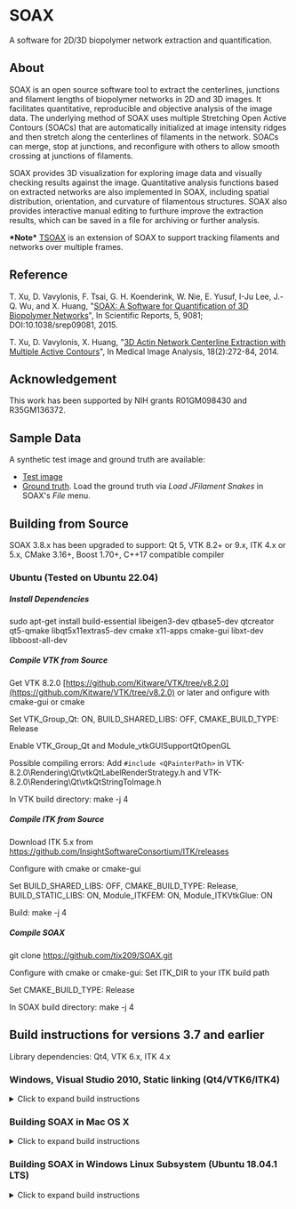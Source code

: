  # SOAX
A software for 2D/3D biopolymer network extraction and quantification.

## About
SOAX is an open source software tool to extract the centerlines, junctions and filament lengths of biopolymer networks in 2D and 3D images. It facilitates quantitative, reproducible and objective analysis of the image data. The underlying method of SOAX uses multiple Stretching Open Active Contours (SOACs) that are automatically initialized at image intensity ridges and then stretch along the centerlines of filaments in the network. SOACs can merge, stop at junctions, and reconfigure with others to allow smooth crossing at junctions of filaments.

SOAX provides 3D visualization for exploring image data and visually checking results against the image. Quantitative analysis functions based on extracted networks are also implemented in SOAX, including spatial distribution, orientation, and curvature of filamentous structures. SOAX also provides interactive manual editing to furthure improve the extraction results, which can be saved in a file for archiving or further analysis.

**\*Note\*** [TSOAX](https://github.com/tix209/TSOAX) is an extension of SOAX to support tracking filaments and networks over multiple frames.

## Reference

T. Xu, D. Vavylonis, F. Tsai, G. H. Koenderink, W. Nie, E. Yusuf, I-Ju Lee, J.-Q. Wu, and X. Huang, "[SOAX: A Software for Quantification of 3D Biopolymer Networks](http://www.nature.com/srep/2015/150313/srep09081/full/srep09081.html)", In Scientific Reports, 5, 9081; DOI:10.1038/srep09081, 2015.

T. Xu, D. Vavylonis, X. Huang, "[3D Actin Network Centerline Extraction with Multiple Active Contours](http://www.sciencedirect.com/science/article/pii/S136184151300159X)", In Medical Image Analysis, 18(2):272-84, 2014.


## Acknowledgement

This work has been supported by NIH grants R01GM098430 and R35GM136372.

## Sample Data

A synthetic test image and ground truth are available:
- [Test image](https://www.lehigh.edu/~div206/soax/data/cable1_std_4.mha)
- [Ground truth](https://www.lehigh.edu/~div206/soax/data/cable1.txt). Load the ground truth via *Load JFilament Snakes* in SOAX's *File* menu.



## Building from Source

SOAX 3.8.x has been upgraded to support: Qt 5, VTK 8.2+ or 9.x, ITK 4.x or 5.x, CMake 3.16+, Boost 1.70+, C++17 compatible compiler

### Ubuntu (Tested on Ubuntu 22.04)

##### Install Dependencies

sudo apt-get install build-essential libeigen3-dev qtbase5-dev qtcreator qt5-qmake libqt5x11extras5-dev cmake x11-apps cmake-gui libxt-dev libboost-all-dev

##### Compile VTK from Source

Get VTK 8.2.0 [https://github.com/Kitware/VTK/tree/v8.2.0](https://github.com/Kitware/VTK/tree/v8.2.0) or later
and onfigure with cmake-gui or cmake

Set VTK_Group_Qt: ON, BUILD_SHARED_LIBS: OFF, CMAKE_BUILD_TYPE: Release

Enable VTK_Group_Qt and Module_vtkGUISupportQtOpenGL

Possible compiling errors: Add ```#include <QPainterPath>``` in VTK-8.2.0\Rendering\Qt\vtkQtLabelRenderStrategy.h and VTK-8.2.0\Rendering\Qt\vtkQtStringToImage.h

In VTK build directory:  make -j 4

##### Compile ITK from Source 
Download ITK 5.x from https://github.com/InsightSoftwareConsortium/ITK/releases

Configure with cmake or cmake-gui

Set BUILD_SHARED_LIBS: OFF, CMAKE_BUILD_TYPE: Release, 
BUILD_STATIC_LIBS: ON, Module_ITKFEM: ON, Module_ITKVtkGlue: ON

Build: make -j 4


##### Compile SOAX

git clone https://github.com/tix209/SOAX.git

Configure with cmake or cmake-gui:
Set ITK_DIR to your ITK build path

Set CMAKE_BUILD_TYPE: Release

In SOAX build directory: make -j 4




## Build instructions for versions 3.7 and earlier

Library dependencies: Qt4, VTK 6.x, ITK 4.x

### Windows, Visual Studio 2010, Static linking (Qt4/VTK6/ITK4)
<details>
<summary>Click to expand build instructions</summary>

1. Install fully up-to-date Visual Studio 2010 with SP1
2. Install Perl (32-bit)
3. Install Python 2.7.x
4. Install CMake
5. Download and extract Qt source 4.8.6 to C:\Qt
6. Setup environment variables. In Visual Studio Command Prompt, type
set QMAKESPEC=win32-msvc2010
set QTDIR=C:\Qt
set PATH=C:\Qt\bin;%PATH%
7. Download jom and extract it to C:\Qt\jom
8. Open qmake.conf in %QTDIR%\mkspecs\win32-msvc2010 and change the line
QMAKE_CFLAGS_RELEASE = /O2 /MD
to
QMAKE_CFLAGS_RELEASE = /O2 /MT
9. Do the same for QMAKE_CFLAGS_DEBUG and QMAKE_CFLAGS_RELEASE_WITH_DEBUGINFO;
Start VS2010 command prompt (for 64-bit, use Visual Studio x64 Win64 Command Prompt) and run
configure -debug-and-release -static -opensource -no-phonon -no-phonon-backend -no-qt3support -no-multimedia -no-webkit -no-libtiff
then
.\jom\jom.exe -j N
where N is the number of CPU cores you want to use for Qt compilation.
10. Download boost library and extract it to C:\
11. Go to boost directory and type
bootstrap
then
.\b2 msvc link=static runtime-link=static threading=multi stage
12. Download VTK source and configure using CMake. In CMake,
Change all /MD to /MT in CMAKE_CXX_FLAGS_MINSIZEREL, CMAKE_CXX_FLAGS_RELEASE, CMAKE_CXX_FLAGS_RELWITHDEBINFO, CMAKE_C_FLAGS_MINSIZEREL, CMAKE_C_FLAGS_RELEASE, and CMAKE_C_FLAGS_RELWITHDEBINFO;
Change /MDd to /MTd in CMAKE_CXX_FLAGS_DEBUG and CMAKE_C_FLAGS_DEBUG;
Uncheck BUILD_SHARED_LIBS;
Check Module_vtkGUISupportQt, Module_vtkGUISupportQtOpenGL, Module_vtkRenderingQt, Module_vtkViewsQt;
13. Build VTK in Debug and Release mode using VS2010
14. Download ITK source and configure using CMake. In CMake,
Change all /MD to /MT and /MDd to /MTd as in configuring VTK;
Check Module_ItkVtkGlue;
15. Build ITK in Debug and Release mode using VS2010
16. Download the above SOAX source and configure using CMake. In CMake,
Change all /MD to /MT and /MDd to /MTd
Set Boost_INCLUDE_DIR to the topmost boost directory
Set Boost_PROGRAM_OPTIONS_LIBRARY_RELEASE to "C:/boost_1_55_0/stage/lib/libboost_program_options-vc100-mt-s-1_55.lib"
Set Boost_PROGRAM_OPTIONS_LIBRARY_DEBUG to "C:/boost_1_55_0/stage/lib/libboost_program_options-vc100-mt-sgd-1_55.lib"
Do the same for Boost_FILESYSTEM_LIBRARY_DEBUG, Boost_FILESYSTEM_LIBRARY_RELEASE, Boost_SYSTEM_LIBRARY_DEBUG and Boost_SYSTEM_LIBRARY_RELEASE
17. Build SOAX in Debug and Release using VS2010


</details>

### Building SOAX in Mac OS X
<details>
<summary>Click to expand build instructions</summary>

1. Install Homebrew
2. Install Boost C++ libraries:
brew install boost
3. Install Qt 4 libraries (http://github.com/cartr/homebrew-qt4/)
using:
```
brew tap cartr/qt4
brew tap-pin cartr/qt4
brew install qt@4
brew install qt-webkit@2.3
```
4. Install CMake
5. Configure and build VTK 6.3 from source (Enable VTK_Group_Qt and change CMAKE_BUILD_TYPE to "Release" in CMake; Disable BUILD_SHARED_LIBS; build in Xcode by opening "VTK.xcodeproj" generated by CMake and then Product > Build)
6. Configure and build ITK 4.7.2 from source (Disable BUILD_EXAMPLES, BUILD_TESTING, and enable Module_ITKVtkGlue in CMake; build Release version in Xcode)
7. Download SOAX source code above, configure by CMake and compile a Release version in Xcode
8. Use macdeployqt for making a dmg application
</details>

### Building SOAX in Windows Linux Subsystem (Ubuntu 18.04.1 LTS)
<details>
<summary>Click to expand build instructions</summary>

David Rutkowski, 12/2020

1. Newer version of cmake: https://askubuntu.com/questions/829310/how-to-upgrade-cmake-in-ubuntu
ccmake:
sudo apt-get install cmake-curses-gui libxt-dev
2. OpenGL implementation on Linux (if this is required):
sudo apt-get install libegl1-mesa-dev
https://stackoverflow.com/questions/31170869/cmake-could-not-find-opengl-in-ubuntu
3. Subsystem GUI:
Install XMing on Windows
sudo apt-get install vim-gtk
export DISPLAY=:0
https://www.howtogeek.com/261575/how-to-run-graphical-linux-desktop-applications-from-windows-10s-bash-shell/
4. QT4 package:
sudo apt install qt4-default
https://askubuntu.com/questions/1102660/enable-to-locate-qt-sdk-package
sudo apt install build-essential cmake gdb git libphonon-dev libqt4-dev libqt4-opengl-dev libqtwebkit-dev qt4-designer qt4-doc qt4-doc-html qt4-qmake qtcreator qtcreator-doc subversion
5. Boost libraries:
sudo apt-get install libboost-all-dev
6. VTK 6.3.0:
https://github.com/Kitware/VTK/releases?after=v7.1.0
Use ccmake from a separate build folder to Enable VTK_Group_Qt and change CMAKE_BUILD_TYPE to "Release"
7. ITK 4.7.2:
https://sourceforge.net/projects/itk/files/itk/4.7/
Use ccmake to Disable BUILD_EXAMPLES, BUILD_TESTING; Enable Module_ITKVtkGlue
8. Add the following to vcl_compiler.h (for gcc 7.5.0) (\InsightToolkit-4.7.2\Modules\ThirdParty\VNL\src\vxl\vcl\vcl_compiler.h) at line 129
```
# elif (__GNUC__==7)
# define VCL_GCC_7
# if (__GNUC_MINOR__ > 4 )
# define VCL_GCC_75
# else
# define VCL_GCC_70
# endif
```
9. Change vcl_new.h (\InsightToolkit-4.7.2\Modules\ThirdParty\VNL\src\vxl\vcl\vcl_new.h)
Line 19 to # include < new > from # include < new.h>
10. SOAX:
Ccmake while specifying location of VTK and ITK build folders
(These were already populated this way but just in case they are needed)
CMAKE_INSTALL_PREFIX:/usr/local
QT_IMPORTS_DIR:/usr/lib/x86_64-linux-gnu/qt4/imports
QT_QMAKE_EXECUTABLE:/user/bin/qmake

</details>





